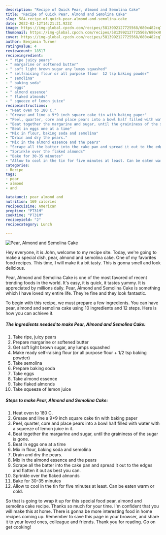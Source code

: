 ```yaml
---
description: "Recipe of Quick Pear, Almond and Semolina Cake"
title: "Recipe of Quick Pear, Almond and Semolina Cake"
slug: 584-recipe-of-quick-pear-almond-and-semolina-cake
date: 2022-03-12T14:21:21.923Z
image: https://img-global.cpcdn.com/recipes/5813992127725568/680x482cq70/pear-almond-and-semolina-cake-recipe-main-photo.jpg
thumbnail: https://img-global.cpcdn.com/recipes/5813992127725568/680x482cq70/pear-almond-and-semolina-cake-recipe-main-photo.jpg
cover: https://img-global.cpcdn.com/recipes/5813992127725568/680x482cq70/pear-almond-and-semolina-cake-recipe-main-photo.jpg
author: Benjamin Turner
ratingvalue: 4
reviewcount: 18517
recipeingredient:
- " ripe juicy pears"
- " margarine or softened butter"
- " soft light brown sugar any lumps squashed"
- " selfraising flour or all purpose flour  12 tsp baking powder"
- " semolina"
- " baking soda"
- " eggs"
- " almond essence"
- " flaked almonds"
- " squeeze of lemon juice"
recipeinstructions:
- "Heat oven to 180 C."
- "Grease and line a 9*9 inch square cake tin with baking paper"
- "Peel, quarter, core and place pears into a bowl half filled with water with a squeeze of lemon juice in it."
- "Beat together the margarine and sugar, until the graininess of the sugar is gone."
- "Beat in eggs one at a time"
- "Mix in flour, baking soda and semolina"
- "Drain and dry the pears."
- "Mix in the almond essence and the pears"
- "Scrape all the batter into the cake pan and spread it out to the edges and flatten it out as best you can."
- "Sprinkle over the flaked almonds"
- "Bake for 30-35 minutes"
- "Allow to cool in the tin for five minutes at least. Can be eaten warm or cold."
categories:
- Recipe
tags:
- pear
- almond
- and

katakunci: pear almond and 
nutrition: 169 calories
recipecuisine: American
preptime: "PT31M"
cooktime: "PT31M"
recipeyield: "2"
recipecategory: Lunch

---
```



![Pear, Almond and Semolina Cake](https://img-global.cpcdn.com/recipes/5813992127725568/680x482cq70/pear-almond-and-semolina-cake-recipe-main-photo.jpg)

Hey everyone, it is John, welcome to my recipe site. Today, we're going to make a special dish, pear, almond and semolina cake. One of my favorites food recipes. This time, I will make it a bit tasty. This is gonna smell and look delicious.



Pear, Almond and Semolina Cake is one of the most favored of recent trending foods in the world. It's easy, it is quick, it tastes yummy. It is appreciated by millions daily. Pear, Almond and Semolina Cake is something which I have loved my entire life. They're fine and they look fantastic.


To begin with this recipe, we must prepare a few ingredients. You can have pear, almond and semolina cake using 10 ingredients and 12 steps. Here is how you can achieve it.

<!--inarticleads1-->

##### The ingredients needed to make Pear, Almond and Semolina Cake:

1. Take  ripe, juicy pears
1. Prepare  margarine or softened butter
1. Get  soft light brown sugar, any lumps squashed
1. Make ready  self-raising flour (or all purpose flour + 1/2 tsp baking powder)
1. Take  semolina
1. Prepare  baking soda
1. Take  eggs
1. Take  almond essence
1. Take  flaked almonds
1. Take  squeeze of lemon juice




<!--inarticleads2-->

##### Steps to make Pear, Almond and Semolina Cake:

1. Heat oven to 180 C.
1. Grease and line a 9*9 inch square cake tin with baking paper
1. Peel, quarter, core and place pears into a bowl half filled with water with a squeeze of lemon juice in it.
1. Beat together the margarine and sugar, until the graininess of the sugar is gone.
1. Beat in eggs one at a time
1. Mix in flour, baking soda and semolina
1. Drain and dry the pears.
1. Mix in the almond essence and the pears
1. Scrape all the batter into the cake pan and spread it out to the edges and flatten it out as best you can.
1. Sprinkle over the flaked almonds
1. Bake for 30-35 minutes
1. Allow to cool in the tin for five minutes at least. Can be eaten warm or cold.




So that is going to wrap it up for this special food pear, almond and semolina cake recipe. Thanks so much for your time. I'm confident that you will make this at home. There is gonna be more interesting food in home recipes coming up. Remember to save this page in your browser, and share it to your loved ones, colleague and friends. Thank you for reading. Go on get cooking!
